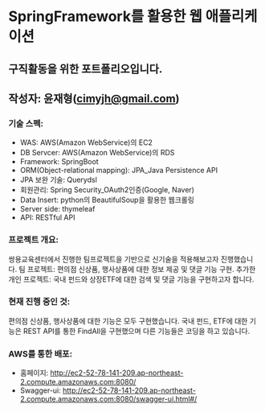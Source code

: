 
# SpringFramework를 활용한 웹 애플리케이션
## 구직활동을 위한 포트폴리오입니다.
## 작성자: 윤재형(cimyjh@gmail.com)

### 기술 스펙: 
- WAS: AWS(Amazon WebService)의 EC2
- DB Servcer:  AWS(Amazon WebService)의 RDS
- Framework: SpringBoot
- ORM(Object-relational mapping): JPA_Java Persistence API
- JPA 보완 기술: Querydsl
- 회원관리: Spring Security_OAuth2인증(Google, Naver)
- Data Insert: python의 BeautifulSoup을 활용한 웹크롤링
- Server side: thymeleaf
- API: RESTful API

### 프로젝트 개요:
 쌍용교육센터에서 진행한 팀프로젝트을 기반으로 신기술을 적용해보고자 진행했습니다.
 팀 프로젝트: 편의점 신상품, 행사상품에 대한 정보 제공 및 댓글 기능 구현.
 추가한 개인 프로젝트: 국내 펀드와 상장ETF에 대한 검색 및 댓글 기능을 구현하고자 합니다.
 
### 현재 진행 중인 것:
 편의점 신상품, 행사상품에 대한 기능은 모두 구현했습니다.
 국내 펀드, ETF에 대한 기능은 REST API를 통한 FindAll을 구현했으며 다른 기능들은 코딩을 하고 있습니다.
 
### AWS를 통한 배포:
- 홈페이지: http://ec2-52-78-141-209.ap-northeast-2.compute.amazonaws.com:8080/
- Swagger-ui: http://ec2-52-78-141-209.ap-northeast-2.compute.amazonaws.com:8080/swagger-ui.html#/
